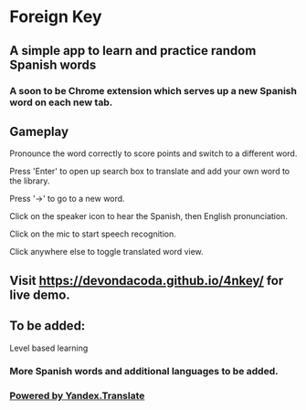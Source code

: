 # Foreign Key
## A simple app to learn and practice random Spanish words
### A soon to be Chrome extension which serves up a new Spanish word on each new tab.

## Gameplay
Pronounce the word correctly to score points and switch to a different word.

Press 'Enter' to open up search box to translate and add your own word to the library.

Press '→' to go to a new word.

Click on the speaker icon to hear the Spanish, then English pronunciation.

Click on the mic to start speech recognition.

Click anywhere else to toggle translated word view.

## Visit https://devondacoda.github.io/4nkey/ for live demo.

## To be added: 
Level based learning 

### More Spanish words and additional languages to be added.

### [Powered by Yandex.Translate](http://translate.yandex.com/)
